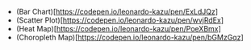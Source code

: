 - (Bar Chart)[https://codepen.io/leonardo-kazu/pen/ExLdJQz]
- (Scatter Plot)[https://codepen.io/leonardo-kazu/pen/wvjRdEx]
- (Heat Map)[https://codepen.io/leonardo-kazu/pen/PoeXBmx]
- (Choropleth Map)[https://codepen.io/leonardo-kazu/pen/bGMzGqz]